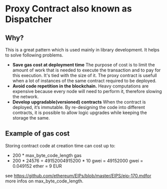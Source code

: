 # Proxy Contract also known as Dispatcher

## Why?

This is a great pattern which is used mainly in library development. It helps to solve following problems.
- **Save gas cost at deployment time**
The purpose of cost is to limit the amount of work that is needed to execute the transaction and to pay for this execution. It's tied with the size of it.
The proxy contract is usefull when a lot of instances of the same contract required to be deployed.
- **Avoid code repetition in the blockchain.**
Heavy computations are expensive because every node will need to perform it, therefore slowing the network.
- **Develop upgradable(versioned) contracts**
When the contract is deployed, it’s immutable. By re-designing the code into different contracts, it is possible to allow logic upgrades while keeping the storage the same.

## Example of gas cost

Storing contract code at creation time can cost up to:
 - 200 * max_byte_code_length gas
 - 200 * 24576 = 49152004915200 * 10 gwei = 49152000 gwei = 0.049152 ether = 9 EUR
 
 see https://github.com/ethereum/EIPs/blob/master/EIPS/eip-170.mdfor more infos on max_byte_code_length.
